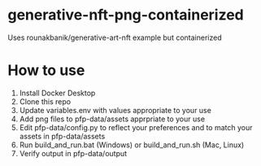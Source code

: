 # generative-nft-png-containerized
Uses rounakbanik/generative-art-nft example but containerized

# How to use
1. Install Docker Desktop
2. Clone this repo
3. Update variables.env with values appropriate to your use
4. Add png files to pfp-data/assets apprpriate to your use
5. Edit pfp-data/config.py to reflect your preferences and to match your assets in pfp-data/assets
6. Run build_and_run.bat (Windows) or build_and_run.sh (Mac, Linux)
7. Verify output in pfp-data/output
